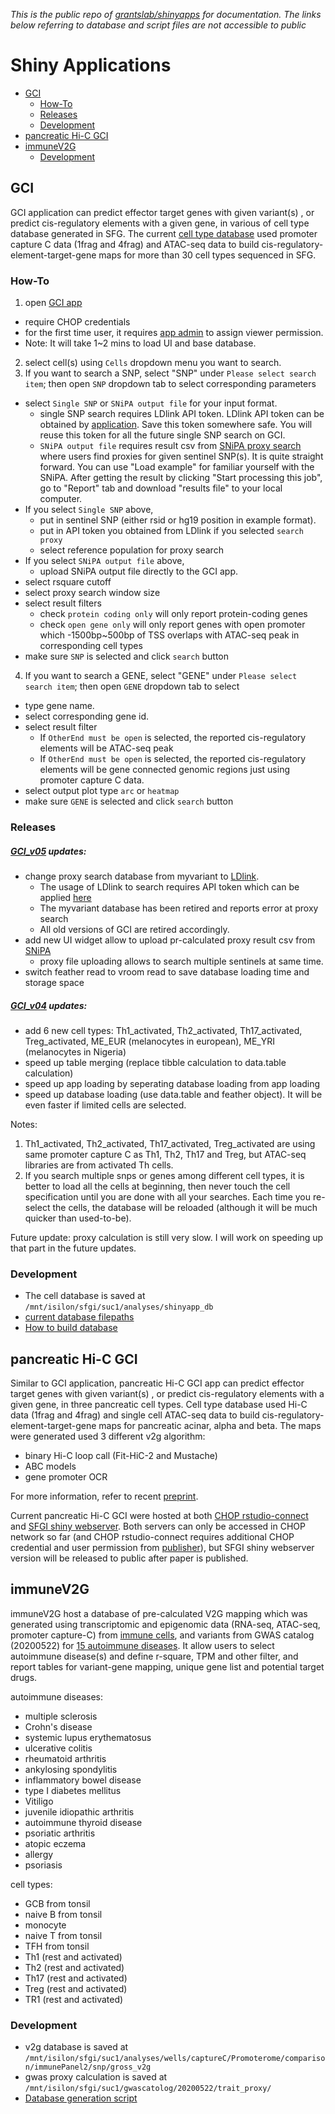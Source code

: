 
*This is the public repo of [grantslab/shinyapps](https://github.com/grantslab/shinyapps) for documentation. The links below referring to database and script files are not accessible to public* 

# Shiny Applications
<!-- TOC depthFrom:2 depthTo:4 withLinks:1 updateOnSave:1 orderedList:0 -->

- [GCI](#gci)
	- [How-To](#how-to)
	- [Releases](#releases)
	- [Development](#development)
- [pancreatic Hi-C GCI](#pancreatic-hi-c-gci)
- [immuneV2G](#immunev2g)
	- [Development](#development)

<!-- /TOC -->

## GCI

GCI application can predict effector target genes with given variant(s) , or predict cis-regulatory elements with a given gene, in various of cell type database generated in SFG. The current [cell type database](https://github.com/grantslab/shinyapps/tree/main/GCI/db/ori_file_path.xlsx) used promoter capture C data (1frag and 4frag) and ATAC-seq data to build cis-regulatory-element-target-gene maps for more than 30 cell types sequenced in SFG. 

### How-To

1. open [GCI app](https://rstudio-connect.chop.edu/connect/#/apps/1890)
  - require CHOP credentials
  - for the first time user, it requires [app admin](mailto:suc1@chop.edu) to assign viewer permission.
  - Note: It will take 1~2 mins to load UI and base database.

2. select cell(s) using `Cells` dropdown menu you want to search.
3. If you want to search a SNP, select "SNP" under `Please select search item`; then open `SNP` dropdown tab to select corresponding parameters
  - select `Single SNP` or `SNiPA output file` for your input format.
    - single SNP search requires LDlink API token. LDlink API token can be obtained by [application](https://ldlink.nci.nih.gov/?tab=apiaccess). Save this token somewhere safe. You will reuse this token for all the future single SNP search on GCI.
    - `SNiPA output file` requires result csv from [SNiPA proxy search](https://snipa.helmholtz-muenchen.de/snipa/?task=proxy_search) where users find proxies for given sentinel SNP(s). It is quite straight forward. You can use "Load example" for familiar yourself with the SNiPA. After getting the result by clicking "Start processing this job", go to "Report" tab and download "results file" to your local computer.
  - If you select `Single SNP` above, 
    - put in sentinel SNP (either rsid or hg19 position in example format).
    - put in API token you obtained from LDlink if you selected `search proxy`
    - select reference population for proxy search
  - If you select `SNiPA output file` above,
    - upload SNiPA output file directly to the GCI app.
  - select rsquare cutoff
  - select proxy search window size
  - select result filters 
    - check `protein coding only` will only report protein-coding genes
    - check `open gene only` will only report genes with open promoter which -1500bp~500bp of TSS overlaps with ATAC-seq peak in corresponding cell types
  - make sure `SNP` is selected and click `search` button
  
4. If you want to search a GENE, select "GENE" under `Please select search item`; then open `GENE` dropdown tab to select
  - type gene name.  
  - select corresponding gene id.
  - select result filter
    - If `OtherEnd must be open` is selected, the reported cis-regulatory elements will be ATAC-seq peak
    - If `OtherEnd must be open` is selected, the reported cis-regulatory elements will be gene connected genomic regions just using promoter capture C data.
  - select output plot type `arc` or `heatmap`
  - make sure `GENE` is selected and click `search` button

### Releases

##### [GCI_v05](https://rstudio-connect.chop.edu/connect/#/apps/1890) updates:

- change proxy search database from myvariant to [LDlink](https://ldlink.nci.nih.gov/?tab=apiaccess). 
  - The usage of LDlink to search requires API token which can be applied [here](https://ldlink.nci.nih.gov/?tab=apiaccess)
  - The myvariant database has been retired and reports error at proxy search
  - All old versions of GCI are retired accordingly.
- add new UI widget allow to upload pr-calculated proxy result csv from [SNiPA](https://snipa.helmholtz-muenchen.de/snipa/?task=proxy_search)
  - proxy file uploading allows to search multiple sentinels at same time.
- switch feather read to vroom read to save database loading time and storage space

##### [GCI_v04](https://rstudio-connect.chop.edu/connect/#/apps/1415) updates:

- add 6 new cell types: Th1_activated, Th2_activated, Th17_activated, Treg_activated, ME_EUR (melanocytes in european), ME_YRI (melanocytes in Nigeria)
- speed up table merging (replace tibble calculation to data.table calculation)
- speed up app loading by seperating database loading from app loading
- speed up database loading (use data.table and feather object). It will be even faster if limited cells are selected. 

Notes: 
1. Th1_activated, Th2_activated, Th17_activated, Treg_activated are using same promoter capture C as Th1, Th2, Th17 and Treg, but ATAC-seq libraries are from activated Th cells.
2. If you search multiple snps or genes among different cell types, it is better to load all the cells at beginning, then never touch the cell specification until you are done with all your searches. Each time you re-select the cells, the database will be reloaded (although it will be much quicker than used-to-be). 

Future update: proxy calculation is still very slow. I will work on speeding up that part in the future updates.

### Development

- The cell database is saved at `/mnt/isilon/sfgi/suc1/analyses/shinyapp_db`
- [current database filepaths](https://github.com/grantslab/shinyapps/tree/main/GCI/db/ori_file_path.xlsx)
- [How to build database](https://github.com/grantslab/shinyapps/tree/main/GCI/db/db_prep.md)


## pancreatic Hi-C GCI

Similar to GCI application, pancreatic Hi-C GCI app can predict effector target genes with given variant(s) , or predict cis-regulatory elements with a given gene, in three pancreatic cell types. Cell type database used Hi-C data (1frag and 4frag) and single cell ATAC-seq data to build cis-regulatory-element-target-gene maps for pancreatic acinar, alpha and beta. The maps were generated used 3 different v2g algorithm:
- binary Hi-C loop call (Fit-HiC-2 and Mustache)
- ABC models
- gene promoter OCR

For more information, refer to recent [preprint](https://www.biorxiv.org/content/biorxiv/early/2021/12/01/2021.11.30.470653.full.pdf).

Current pancreatic Hi-C GCI were hosted at both [CHOP rstudio-connect](https://rstudio-connect.chop.edu/connect/#/apps/2264) and [SFGI shiny webserver](https://sfgishiny.research.chop.edu/V2GPancHic/). Both servers can only be accessed in CHOP network so far (and CHOP rstudio-connect requires additional CHOP credential and user permission from [publisher](mailto:suc1@chop.edu)), but SFGI shiny webserver version will be released to public after paper is published.

## immuneV2G

immuneV2G host a database of pre-calculated V2G mapping which was generated using transcriptomic and epigenomic data (RNA-seq, ATAC-seq, promoter capture-C) from [immune cells](https://github.com/grantslab/shinyapps/tree/main/immunoV2G/db/functional.csv), and variants from GWAS catalog (20200522) for [15 autoimmune diseases](https://github.com/grantslab/shinyapps/tree/main/immunoV2G/db/genetic.csv). It allow users to select autoimmune disease(s) and define r-square, TPM and other filter, and report tables for variant-gene mapping, unique gene list and potential target drugs.

autoimmune diseases:
- multiple sclerosis
- Crohn's disease
- systemic lupus erythematosus
- ulcerative colitis
- rheumatoid arthritis
- ankylosing spondylitis
- inflammatory bowel disease
- type I diabetes mellitus
- Vitiligo
- juvenile idiopathic arthritis
- autoimmune thyroid disease
- psoriatic arthritis
- atopic eczema
- allergy
- psoriasis

cell types:
- GCB from tonsil
- naive B from tonsil
- monocyte
- naive T from tonsil
- TFH from tonsil
- Th1 (rest and activated)
- Th2 (rest and activated)
- Th17 (rest and activated)
- Treg (rest and activated)
- TR1 (rest and activated)

### Development

- v2g database is saved at `/mnt/isilon/sfgi/suc1/analyses/wells/captureC/Promoterome/comparison/immunePanel2/snp/gross_v2g`
- gwas proxy calculation is saved at `/mnt/isilon/sfgi/suc1/gwascatolog/20200522/trait_proxy/`
- [Database generation script](https://github.com/grantslab/shinyapps/tree/main/immunoV2G/db/create_tables.R)

